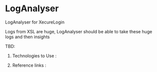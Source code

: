 # LogAnalyser
LogAnalyser for XecureLogin

Logs from XSL are huge, LogAnalyser should be able to take these huge logs and then insights


TBD:

1. Technologies to Use : 

2. Reference links :
